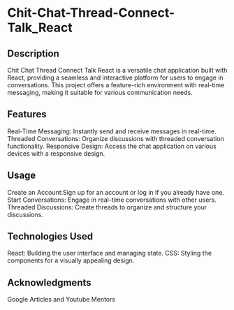 # Chit-Chat-Thread-Connect-Talk_React

## Description
Chit Chat Thread Connect Talk React is a versatile chat application built with React, providing a seamless and interactive platform for users to engage in conversations. This project offers a feature-rich environment with real-time messaging, making it suitable for various communication needs.

## Features
Real-Time Messaging: Instantly send and receive messages in real-time.
Threaded Conversations: Organize discussions with threaded conversation functionality.
Responsive Design: Access the chat application on various devices with a responsive design.

## Usage
Create an Account:Sign up for an account or log in if you already have one.
Start Conversations: Engage in real-time conversations with other users.
Threaded Discussions: Create threads to organize and structure your discussions.

## Technologies Used
React: Building the user interface and managing state.
CSS: Styling the components for a visually appealing design.


## Acknowledgments
Google Articles and Youtube Mentors
